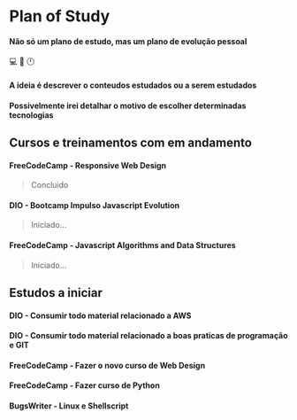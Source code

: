 # Plan of Study

#### Não só um plano de estudo, mas um plano de evolução pessoal

💻 📖 🕛

#### A ideia é descrever o conteudos estudados ou a serem estudados

#### Possivelmente irei detalhar o motivo de escolher determinadas tecnologias

## Cursos e treinamentos com em andamento

#### FreeCodeCamp - Responsive Web Design
 > Concluido
#### DIO - Bootcamp Impulso Javascript Evolution
 > Iniciado...
#### FreeCodeCamp - Javascript Algorithms and Data Structures
 > Iniciado...

## Estudos a iniciar

#### DIO - Consumir todo material relacionado a AWS

#### DIO - Consumir todo material relacionado a boas praticas de programação e GIT

#### FreeCodeCamp - Fazer o novo curso de Web Design

#### FreeCodeCamp - Fazer curso de Python

#### BugsWriter - Linux e Shellscript
